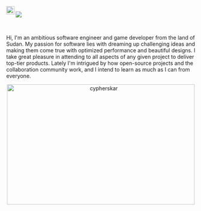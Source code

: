 <!-- variables -->
[resume]: https://docviewer.yandex.com/view/1396694816/?*=fP76UHXXKinM9s0m2w8MpSgqc%2B17InVybCI6InlhLWRpc2s6Ly8vZGlzay9DdXJyaWN1bHVtIFZpdGFlIChZYW5kZXguRGlzaykvUmVzdW1lL3Y0XzIwMjEvY3ZfdjQucGRmIiwidGl0bGUiOiJjdl92NC5wZGYiLCJub2lmcmFtZSI6ZmFsc2UsInVpZCI6IjEzOTY2OTQ4MTYiLCJ0cyI6MTYyMDMzOTc0MDg1OCwieXUiOiI3OTU5MzEzNTE2MTYxNzI2NTgifQ%3D%3D

<!-- top -->
<a href="https://www.linkedin.com/in/eslam-sharif/">
  <img align="left" alt="Abhishek's LinkedIN" width="22px" src="https://raw.githubusercontent.com/peterthehan/peterthehan/master/assets/linkedin.svg" />
</a>

<!-- can't use reference style for this badge -->
![](https://estruyf-github.azurewebsites.net/api/VisitorHit?user=cypherskar&repo=cypherskar&countColorcountColor&countColor=%237B1E7A)


<!-- description -->
<br />

Hi, I'm an ambitious software engineer and game developer from the land of Sudan. My passion for software lies with dreaming up challenging ideas and making them come true with optimized performance and beautiful designs. I take great pleasure in attending to all aspects of any given project to deliver top-tier products. Lately I'm intrigued by how open-source projects and the collaboration community work, and I intend to learn as much as I can from everyone.

<p align="center">
<img 
     src="https://github-readme-stats.vercel.app/api?username=cypherskar&show_icons=true&theme=gotham" alt="cypherskar" 
     width="500" height="320"/>
  </p>
